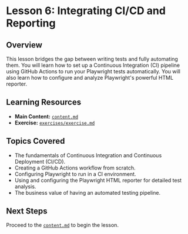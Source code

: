 # Lesson 6: Integrating CI/CD and Reporting

## Overview

This lesson bridges the gap between writing tests and fully automating them. You will learn how to set up a Continuous Integration (CI) pipeline using GitHub Actions to run your Playwright tests automatically. You will also learn how to configure and analyze Playwright's powerful HTML reporter.

## Learning Resources

-   **Main Content:** [`content.md`](content.md)
-   **Exercise:** [`exercises/exercise.md`](exercises/exercise.md)

## Topics Covered

-   The fundamentals of Continuous Integration and Continuous Deployment (CI/CD).
-   Creating a GitHub Actions workflow from scratch.
-   Configuring Playwright to run in a CI environment.
-   Using and configuring the Playwright HTML reporter for detailed test analysis.
-   The business value of having an automated testing pipeline.

## Next Steps

Proceed to the [`content.md`](content.md) to begin the lesson.